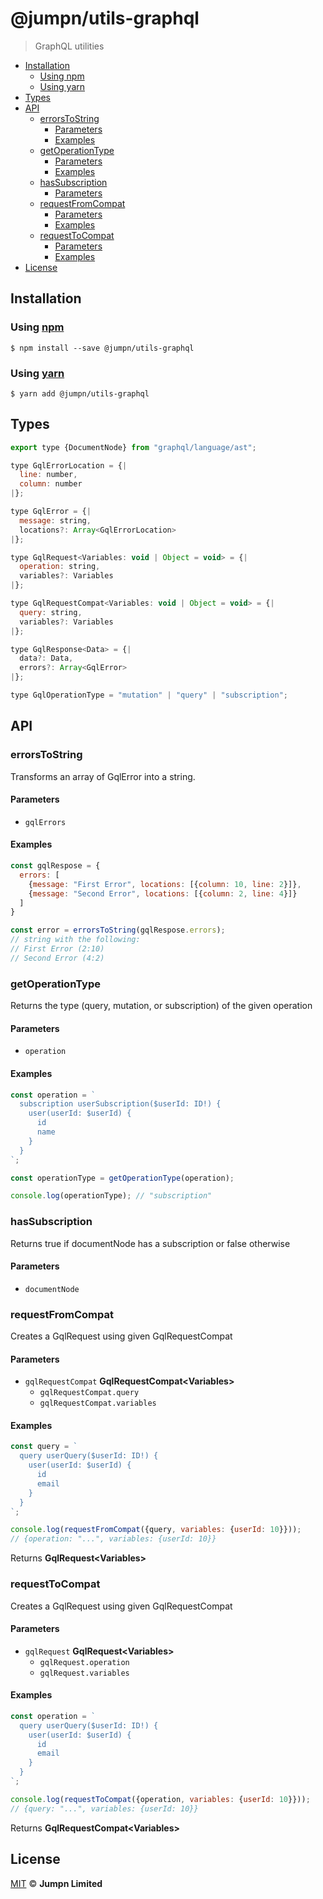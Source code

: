 # @jumpn/utils-graphql

> GraphQL utilities

<!-- START doctoc generated TOC please keep comment here to allow auto update -->
<!-- DON'T EDIT THIS SECTION, INSTEAD RE-RUN doctoc TO UPDATE -->
<!-- END doctoc -->

- [Installation](#installation)
  - [Using npm](#using-npm)
  - [Using yarn](#using-yarn)
- [Types](#types)
- [API](#api)
  - [errorsToString](#errorstostring)
    - [Parameters](#parameters)
    - [Examples](#examples)
  - [getOperationType](#getoperationtype)
    - [Parameters](#parameters-1)
    - [Examples](#examples-1)
  - [hasSubscription](#hassubscription)
    - [Parameters](#parameters-2)
  - [requestFromCompat](#requestfromcompat)
    - [Parameters](#parameters-3)
    - [Examples](#examples-2)
  - [requestToCompat](#requesttocompat)
    - [Parameters](#parameters-4)
    - [Examples](#examples-3)
- [License](#license)

<!-- END doctoc generated TOC please keep comment here to allow auto update -->

## Installation

### Using [npm](https://docs.npmjs.com/cli/npm)

    $ npm install --save @jumpn/utils-graphql

### Using [yarn](https://yarnpkg.com)

    $ yarn add @jumpn/utils-graphql

## Types

```javascript
export type {DocumentNode} from "graphql/language/ast";

type GqlErrorLocation = {|
  line: number,
  column: number
|};

type GqlError = {|
  message: string,
  locations?: Array<GqlErrorLocation>
|};

type GqlRequest<Variables: void | Object = void> = {|
  operation: string,
  variables?: Variables
|};

type GqlRequestCompat<Variables: void | Object = void> = {|
  query: string,
  variables?: Variables
|};

type GqlResponse<Data> = {|
  data?: Data,
  errors?: Array<GqlError>
|};

type GqlOperationType = "mutation" | "query" | "subscription";
```

## API

<!-- Generated by documentation.js. Update this documentation by updating the source code. -->

### errorsToString

Transforms an array of GqlError into a string.

#### Parameters

-   `gqlErrors`  

#### Examples

```javascript
const gqlRespose = {
  errors: [
    {message: "First Error", locations: [{column: 10, line: 2}]},
    {message: "Second Error", locations: [{column: 2, line: 4}]}
  ]
}

const error = errorsToString(gqlRespose.errors);
// string with the following:
// First Error (2:10)
// Second Error (4:2)
```

### getOperationType

Returns the type (query, mutation, or subscription) of the given operation

#### Parameters

-   `operation`  

#### Examples

```javascript
const operation = `
  subscription userSubscription($userId: ID!) {
    user(userId: $userId) {
      id
      name
    }
  }
`;

const operationType = getOperationType(operation);

console.log(operationType); // "subscription"
```

### hasSubscription

Returns true if documentNode has a subscription or false otherwise

#### Parameters

-   `documentNode`  

### requestFromCompat

Creates a GqlRequest using given GqlRequestCompat

#### Parameters

-   `gqlRequestCompat` **GqlRequestCompat&lt;Variables>** 
    -   `gqlRequestCompat.query`  
    -   `gqlRequestCompat.variables`  

#### Examples

```javascript
const query = `
  query userQuery($userId: ID!) {
    user(userId: $userId) {
      id
      email
    }
  }
`;

console.log(requestFromCompat({query, variables: {userId: 10}}));
// {operation: "...", variables: {userId: 10}}
```

Returns **GqlRequest&lt;Variables>** 

### requestToCompat

Creates a GqlRequest using given GqlRequestCompat

#### Parameters

-   `gqlRequest` **GqlRequest&lt;Variables>** 
    -   `gqlRequest.operation`  
    -   `gqlRequest.variables`  

#### Examples

```javascript
const operation = `
  query userQuery($userId: ID!) {
    user(userId: $userId) {
      id
      email
    }
  }
`;

console.log(requestToCompat({operation, variables: {userId: 10}}));
// {query: "...", variables: {userId: 10}}
```

Returns **GqlRequestCompat&lt;Variables>** 

## License

[MIT](LICENSE.txt) :copyright: **Jumpn Limited**
